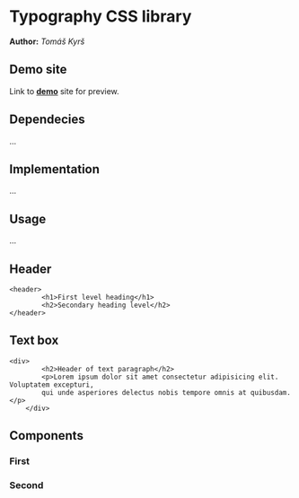 # Typography CSS library
**Author:** *Tomáš Kyrš*
## Demo site
Link to **[demo](http://pslib-cz.github.io/2022l4web-css-typographic-library-TomasKyrs)** site for preview.
## Dependecies
...
## Implementation
...
## Usage
...
## Header
```
<header>
        <h1>First level heading</h1>
        <h2>Secondary heading level</h2>
</header>
```

## Text box
```
<div>
        <h2>Header of text paragraph</h2>
        <p>Lorem ipsum dolor sit amet consectetur adipisicing elit. Voluptatem excepturi, 
        qui unde asperiores delectus nobis tempore omnis at quibusdam.</p>
    </div>

```

## Components
### First
### Second
